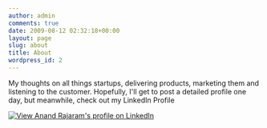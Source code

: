 ```yaml
---
author: admin
comments: true
date: 2009-08-12 02:32:18+00:00
layout: page
slug: about
title: About
wordpress_id: 2
---
```


My thoughts on all things startups, delivering products, marketing them and listening to the customer. Hopefully, I'll get to post a detailed profile one day, but meanwhile, check out my LinkedIn Profile


[
          ![View Anand Rajaram's profile on LinkedIn](http://www.linkedin.com/img/webpromo/btn_viewmy_160x33.png)
    ](http://www.linkedin.com/in/anandrajaram)
